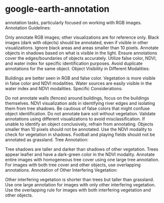 # google-earth-annotation
annotation tasks, particularly focused on working with RGB images.
Annotation Guidelines:

Only annotate RGB images; other visualizations are for reference only.
Black images (dark with objects) should be annotated, even if visible in other visualizations.
Ignore black areas and areas smaller than 10 pixels.
Annotate objects in shadows based on what is visible in the light.
Ensure annotations cover the edges/boundaries of objects accurately.
Utilize false color, NDVI, and water index for specific identification purposes.
Avoid duplicate annotations for the same object.
Object Visibility in Different Modalities:

Buildings are better seen in RGB and false color.
Vegetation is more visible in false color and NDVI modalities.
Water sources are easily visible in the water index and NDVI modalities.
Specific Considerations:

Do not annotate walls (fences) around buildings, focus on the buildings themselves.
NDVI visualization aids in identifying river edges and isolating them from tree shadows.
Be cautious of false colors that might confuse object identification.
Do not annotate bare soil without vegetation.
Validate annotations using different visualizations to avoid misclassification.
If unable to identify an object conclusively, refrain from annotating.
Objects smaller than 10 pixels should not be annotated.
Use the NDVI modality to check for vegetation in shadows.
Football and playing fields should not be annotated as grassland.
Tree Annotation:

Tree shadows are taller and darker than shadows of other vegetation.
Trees appear leafier and have a dark-green color in the NDVI modality.
Annotate entire images with homogeneous tree cover using one large tree annotation.
For images with both tree cover and other objects, use overlapping annotations.
Annotation of Other Interfering Vegetation:

Other interfering vegetation is shorter than trees but taller than grassland.
Use one large annotation for images with only other interfering vegetation.
Use the overlapping rule for images with both interfering vegetation and other objects.
